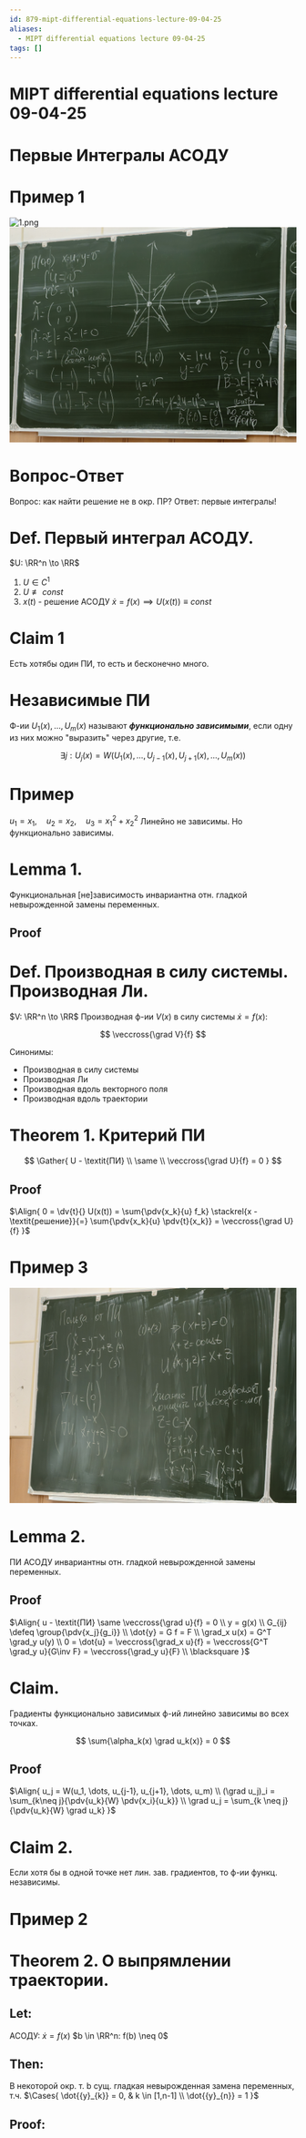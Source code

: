 ```yaml
---
id: 879-mipt-differential-equations-lecture-09-04-25
aliases:
  - MIPT differential equations lecture 09-04-25
tags: []
---
```


# MIPT differential equations lecture 09-04-25

# Первые Интегралы АСОДУ

# Пример 1

![1.png](assets/imgs/09-04-25_11-29-16_511_09-04-25_11-29-12_739.png)
![2.jpg](assets/imgs/09-04-25_11-29-34_977_IMG_20250409_105417.jpg)

# Вопрос-Ответ

Вопрос: как найти решение не в окр. ПР?
Ответ: первые интегралы!

# Def. Первый интеграл АСОДУ.

$U: \RR^n \to \RR$

1. $U \in C^1$
2. $U \not\equiv const$
3. $x(t)$ - решение АСОДУ $\dot{x} = f(x) \implies U(x(t)) \equiv const$

# Claim 1

Есть хотябы один ПИ, то есть и бесконечно много.

# Независимые ПИ

Ф-ии $U_1(x),\dots,U_m(x)$ называют **_функционально зависимыми_**, если одну из них можно "выразить" через другие, т.е.

$$
\exists j:
U_j(x) = W(U_1(x), \dots, U_{j-1}(x), U_{j+1}(x), \dots, U_m(x))
$$

# Пример

$u_1 = x_1,\quad u_2 = x_2,\quad u_3 = x_1^2 + x_2^2$
Линейно не зависимы.
Но функционально зависимы.

# Lemma 1.

Функциональная [не]зависимость инвариантна отн. гладкой невырожденной замены переменных.

## Proof

# Def. Производная в силу системы. Производная Ли.

$V: \RR^n \to \RR$
Производная ф-ии $V(x)$ в силу системы $\dot{x} = f(x)$:

$$
\veccross{\grad V}{f}
$$

Синонимы:

- Производная в силу системы
- Производная Ли
- Производная вдоль векторного поля
- Производная вдоль траектории

# Theorem 1. Критерий ПИ

$$
\Gather{
U - \textit{ПИ} \\
\same \\
\veccross{\grad U}{f} = 0
}
$$

## Proof

$\Align{
0 = \dv{t}{} U(x(t)) = \sum{\pdv{x_k}{u} f_k} \stackrel{x - \textit{решение}}{=} \sum{\pdv{x_k}{u} \pdv{t}{x_k}} = \veccross{\grad U}{f}
}$

# Пример 3

![3.jpg](assets/imgs/09-04-25_11-35-03_764_IMG_20250409_113429.jpg)

# Lemma 2.

ПИ АСОДУ инвариантны отн. гладкой невырожденной замены переменных.

## Proof

$\Align{
u - \textit{ПИ} \same \veccross{\grad u}{f} = 0 \\
y = g(x) \\
G_{ij} \defeq \group{\pdv{x_j}{g_i}} \\
\dot{y} = G f = F \\
\grad_x u(x) = G^T \grad_y u(y) \\
0 = \dot{u} = \veccross{\grad_x u}{f} = \veccross{G^T \grad_y u}{G\inv F} =
\veccross{\grad_y u}{F} \\
\blacksquare
}$

# Claim.

Градиенты функционально зависимых ф-ий линейно зависимы во всех точках.

$$
\sum{\alpha_k(x) \grad u_k(x)} = 0
$$

## Proof

$\Align{
u_j = W(u_1, \dots, u_{j-1}, u_{j+1}, \dots, u_m) \\
(\grad u_j)_i = \sum_{k\neq j}{\pdv{u_k}{W} \pdv{x_i}{u_k}} \\
\grad u_j = \sum_{k \neq j}{\pdv{u_k}{W} \grad u_k}
}$

# Claim 2.

Если хотя бы в одной точке нет лин. зав. градиентов, то ф-ии функц. независимы.

# Пример 2

# Theorem 2. О выпрямлении траектории.

## Let:

АСОДУ: $\dot{x} = f(x)$
$b \in \RR^n: f(b) \neq 0$ 

## Then:

В некоторой окр. т. b сущ. гладкая невырожденная замена переменных, т.ч. 
$\Cases{
\dot{{y}_{k}} = 0, & k \in [1,n-1] \\
\dot{{y}_{n}} = 1
}$ 

## Proof:
